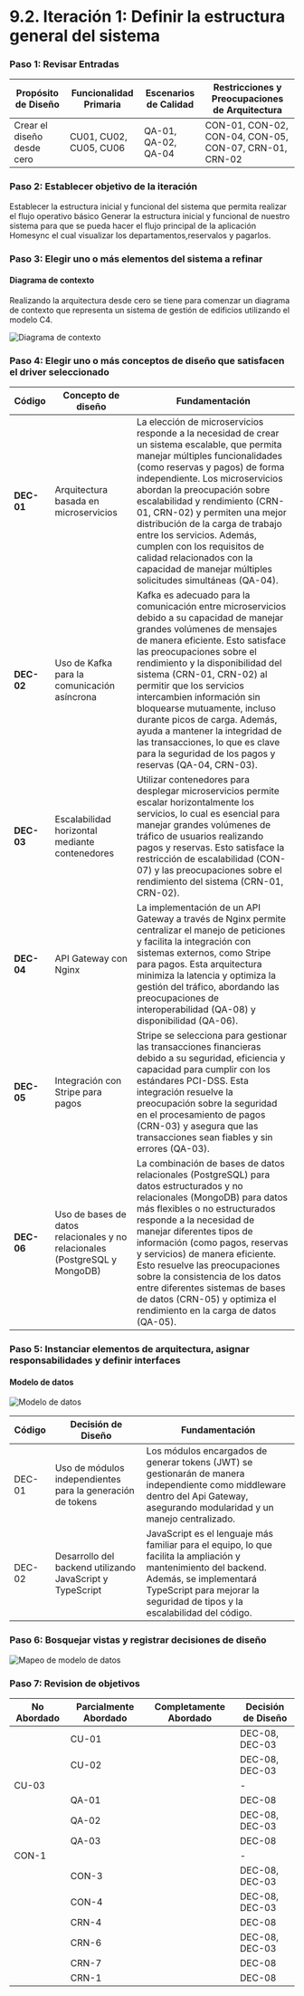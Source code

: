 # 9.2. Iteración 1: Definir la estructura general del sistema

### Paso 1: Revisar Entradas

| **Propósito de Diseño**     | **Funcionalidad Primaria**     | **Escenarios de Calidad**       | **Restricciones y Preocupaciones de Arquitectura**      |
|-----------------------------|--------------------------------|---------------------------------|-------------------------------------------------------|
| Crear el diseño desde cero  | CU01, CU02, CU05, CU06      | QA-01, QA-02, QA-04          | CON-01, CON-02, CON-04, CON-05, CON-07, CRN-01, CRN-02 |

### Paso 2: Establecer objetivo de la iteración

Establecer la estructura inicial y funcional del sistema que permita realizar el flujo operativo básico Generar la estructura inicial y funcional de nuestro sistema para que se pueda hacer el flujo principal de la aplicación Homesync el cual visualizar los departamentos,reservalos y pagarlos.

### Paso 3: Elegir uno o más elementos del sistema a refinar

#### Diagrama de contexto

Realizando la arquitectura desde cero se tiene para comenzar un diagrama de contexto que representa un sistema de gestión de edificios utilizando el modelo C4.

![Diagrama de contexto](contexto.png)

### Paso 4: Elegir uno o más conceptos de diseño que satisfacen el driver seleccionado

| Código  | Concepto de diseño                               | Fundamentación                                                                                                                                                                         |
|---------|--------------------------------------------------|----------------------------------------------------------------------------------------------------------------------------------------------------------------------------------------|
| **DEC-01**  | Arquitectura basada en microservicios           | La elección de microservicios responde a la necesidad de crear un sistema escalable, que permita manejar múltiples funcionalidades (como reservas y pagos) de forma independiente. Los microservicios abordan la preocupación sobre escalabilidad y rendimiento (CRN-01, CRN-02) y permiten una mejor distribución de la carga de trabajo entre los servicios. Además, cumplen con los requisitos de calidad relacionados con la capacidad de manejar múltiples solicitudes simultáneas (QA-04). |
| **DEC-02**  | Uso de Kafka para la comunicación asíncrona     | Kafka es adecuado para la comunicación entre microservicios debido a su capacidad de manejar grandes volúmenes de mensajes de manera eficiente. Esto satisface las preocupaciones sobre el rendimiento y la disponibilidad del sistema (CRN-01, CRN-02) al permitir que los servicios intercambien información sin bloquearse mutuamente, incluso durante picos de carga. Además, ayuda a mantener la integridad de las transacciones, lo que es clave para la seguridad de los pagos y reservas (QA-04, CRN-03).  |
| **DEC-03**  | Escalabilidad horizontal mediante contenedores  | Utilizar contenedores para desplegar microservicios permite escalar horizontalmente los servicios, lo cual es esencial para manejar grandes volúmenes de tráfico de usuarios realizando pagos y reservas. Esto satisface la restricción de escalabilidad (CON-07) y las preocupaciones sobre el rendimiento del sistema (CRN-01, CRN-02).                                                        |
| **DEC-04**  | API Gateway con Nginx                           | La implementación de un API Gateway a través de Nginx permite centralizar el manejo de peticiones y facilita la integración con sistemas externos, como Stripe para pagos. Esta arquitectura minimiza la latencia y optimiza la gestión del tráfico, abordando las preocupaciones de interoperabilidad (QA-08) y disponibilidad (QA-06).                                                           |
| **DEC-05**  | Integración con Stripe para pagos               | Stripe se selecciona para gestionar las transacciones financieras debido a su seguridad, eficiencia y capacidad para cumplir con los estándares PCI-DSS. Esta integración resuelve la preocupación sobre la seguridad en el procesamiento de pagos (CRN-03) y asegura que las transacciones sean fiables y sin errores (QA-03).                                                                                                                                     |
| **DEC-06**  | Uso de bases de datos relacionales y no relacionales (PostgreSQL y MongoDB) | La combinación de bases de datos relacionales (PostgreSQL) para datos estructurados y no relacionales (MongoDB) para datos más flexibles o no estructurados responde a la necesidad de manejar diferentes tipos de información (como pagos, reservas y servicios) de manera eficiente. Esto resuelve las preocupaciones sobre la consistencia de los datos entre diferentes sistemas de bases de datos (CRN-05) y optimiza el rendimiento en la carga de datos (QA-05).    |



### Paso 5: Instanciar elementos de arquitectura, asignar responsabilidades y definir interfaces

#### Modelo de datos
![Modelo de datos](<datos.jpg>)


| **Código** | **Decisión de Diseño**                                           | **Fundamentación**                                                                                                                           |
|------------|------------------------------------------------------------------|-----------------------------------------------------------------------------------------------------------------------------------------------|
| DEC-01     | Uso de módulos independientes para la generación de tokens      | Los módulos encargados de generar tokens (JWT) se gestionarán de manera independiente como middleware dentro del Api Gateway, asegurando modularidad y un manejo centralizado. |
| DEC-02     | Desarrollo del backend utilizando JavaScript y TypeScript        | JavaScript es el lenguaje más familiar para el equipo, lo que facilita la ampliación y mantenimiento del backend. Además, se implementará TypeScript para mejorar la seguridad de tipos y la escalabilidad del código. |


### Paso 6: Bosquejar vistas y registrar decisiones de diseño

![Mapeo de modelo de datos](modelo_elementos.png)

### Paso 7: Revision de objetivos

| **No Abordado** | **Parcialmente Abordado** | **Completamente Abordado** | **Decisión de Diseño**  |
|------------------|---------------------------|----------------------------|-------------------------|
|                  | CU-01                     |                            | DEC-08, DEC-03          |
|                  | CU-02                     |                            | DEC-08, DEC-03          |
| CU-03            |                           |                            | -                       |
|                  | QA-01                     |                            | DEC-08                  |
|                  | QA-02                     |                            | DEC-08, DEC-03          |
|                  | QA-03                     |                            | DEC-08                  |
| CON-1            |                           |                            | -                       |
|                  | CON-3                     |                            | DEC-08, DEC-03          |
|                  | CON-4                     |                            | DEC-08, DEC-03          |
|                  | CRN-4                     |                            | DEC-08                  |
|                  | CRN-6                     |                            | DEC-08, DEC-03          |
|                  | CRN-7                     |                            | DEC-08                  |
|                  | CRN-1                     |                            | DEC-08                  |
